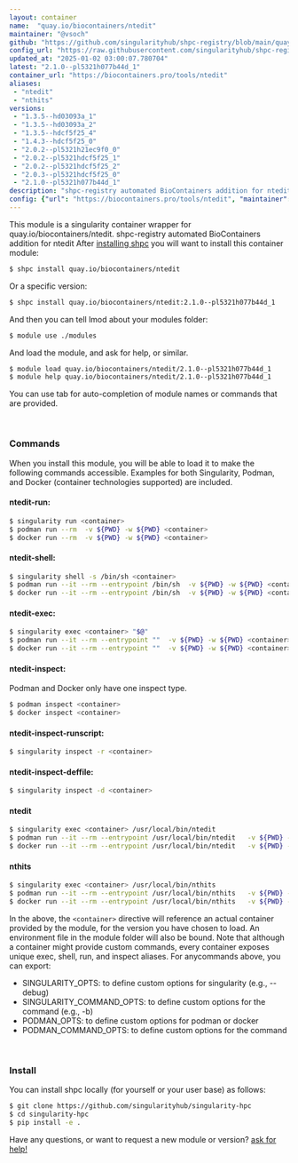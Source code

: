 ```yaml
---
layout: container
name:  "quay.io/biocontainers/ntedit"
maintainer: "@vsoch"
github: "https://github.com/singularityhub/shpc-registry/blob/main/quay.io/biocontainers/ntedit/container.yaml"
config_url: "https://raw.githubusercontent.com/singularityhub/shpc-registry/main/quay.io/biocontainers/ntedit/container.yaml"
updated_at: "2025-01-02 03:00:07.780704"
latest: "2.1.0--pl5321h077b44d_1"
container_url: "https://biocontainers.pro/tools/ntedit"
aliases:
 - "ntedit"
 - "nthits"
versions:
 - "1.3.5--hd03093a_1"
 - "1.3.5--hd03093a_2"
 - "1.3.5--hdcf5f25_4"
 - "1.4.3--hdcf5f25_0"
 - "2.0.2--pl5321h21ec9f0_0"
 - "2.0.2--pl5321hdcf5f25_1"
 - "2.0.2--pl5321hdcf5f25_2"
 - "2.0.3--pl5321hdcf5f25_0"
 - "2.1.0--pl5321h077b44d_1"
description: "shpc-registry automated BioContainers addition for ntedit"
config: {"url": "https://biocontainers.pro/tools/ntedit", "maintainer": "@vsoch", "description": "shpc-registry automated BioContainers addition for ntedit", "latest": {"2.1.0--pl5321h077b44d_1": "sha256:bef60c433c41424eacf0a98972c4679bbc108db6fbf3ef5213f644090f2d6b3b"}, "tags": {"1.3.5--hd03093a_1": "sha256:2fcaf313a24d22271b8d6e8edf76f678f92d74885e8ad5071485ca38aa823372", "1.3.5--hd03093a_2": "sha256:2cb8c20ff13344b4f256d71a61c2f901eac63322a8bc3132b0deb1e4330d72c3", "1.3.5--hdcf5f25_4": "sha256:081765d7b7032d5dde90f490f713e3c85a7a4fb937ca798caf5237b3a4a041e3", "1.4.3--hdcf5f25_0": "sha256:be3bbcca202eb9b5e68ebfe1919baa4fe96ac33b7db601c35c6dd237c70ecacc", "2.0.2--pl5321h21ec9f0_0": "sha256:248ac199ea85ee894a631008a214d498163a7319f8cba12ab68be509dc92f535", "2.0.2--pl5321hdcf5f25_1": "sha256:adb7875b63d8b8c8bb9959b33445ec25b29481680e33b0e01647e05562e633c6", "2.0.2--pl5321hdcf5f25_2": "sha256:4c9bad153a166a7d4f153e116fa6130805b72fa6be4aa578d72085cad052cffc", "2.0.3--pl5321hdcf5f25_0": "sha256:912663c9f87521ac5ab3b7a8e676a31f48d35b73c2331f4a01da87f794f85095", "2.1.0--pl5321h077b44d_1": "sha256:bef60c433c41424eacf0a98972c4679bbc108db6fbf3ef5213f644090f2d6b3b"}, "docker": "quay.io/biocontainers/ntedit", "aliases": {"ntedit": "/usr/local/bin/ntedit", "nthits": "/usr/local/bin/nthits"}}
---
```


This module is a singularity container wrapper for quay.io/biocontainers/ntedit.
shpc-registry automated BioContainers addition for ntedit
After [installing shpc](#install) you will want to install this container module:


```bash
$ shpc install quay.io/biocontainers/ntedit
```

Or a specific version:

```bash
$ shpc install quay.io/biocontainers/ntedit:2.1.0--pl5321h077b44d_1
```

And then you can tell lmod about your modules folder:

```bash
$ module use ./modules
```

And load the module, and ask for help, or similar.

```bash
$ module load quay.io/biocontainers/ntedit/2.1.0--pl5321h077b44d_1
$ module help quay.io/biocontainers/ntedit/2.1.0--pl5321h077b44d_1
```

You can use tab for auto-completion of module names or commands that are provided.

<br>

### Commands

When you install this module, you will be able to load it to make the following commands accessible.
Examples for both Singularity, Podman, and Docker (container technologies supported) are included.

#### ntedit-run:

```bash
$ singularity run <container>
$ podman run --rm  -v ${PWD} -w ${PWD} <container>
$ docker run --rm  -v ${PWD} -w ${PWD} <container>
```

#### ntedit-shell:

```bash
$ singularity shell -s /bin/sh <container>
$ podman run --it --rm --entrypoint /bin/sh  -v ${PWD} -w ${PWD} <container>
$ docker run --it --rm --entrypoint /bin/sh  -v ${PWD} -w ${PWD} <container>
```

#### ntedit-exec:

```bash
$ singularity exec <container> "$@"
$ podman run --it --rm --entrypoint ""  -v ${PWD} -w ${PWD} <container> "$@"
$ docker run --it --rm --entrypoint ""  -v ${PWD} -w ${PWD} <container> "$@"
```

#### ntedit-inspect:

Podman and Docker only have one inspect type.

```bash
$ podman inspect <container>
$ docker inspect <container>
```

#### ntedit-inspect-runscript:

```bash
$ singularity inspect -r <container>
```

#### ntedit-inspect-deffile:

```bash
$ singularity inspect -d <container>
```


#### ntedit

```bash
$ singularity exec <container> /usr/local/bin/ntedit
$ podman run --it --rm --entrypoint /usr/local/bin/ntedit   -v ${PWD} -w ${PWD} <container> -c " $@"
$ docker run --it --rm --entrypoint /usr/local/bin/ntedit   -v ${PWD} -w ${PWD} <container> -c " $@"
```


#### nthits

```bash
$ singularity exec <container> /usr/local/bin/nthits
$ podman run --it --rm --entrypoint /usr/local/bin/nthits   -v ${PWD} -w ${PWD} <container> -c " $@"
$ docker run --it --rm --entrypoint /usr/local/bin/nthits   -v ${PWD} -w ${PWD} <container> -c " $@"
```



In the above, the `<container>` directive will reference an actual container provided
by the module, for the version you have chosen to load. An environment file in the
module folder will also be bound. Note that although a container
might provide custom commands, every container exposes unique exec, shell, run, and
inspect aliases. For anycommands above, you can export:

 - SINGULARITY_OPTS: to define custom options for singularity (e.g., --debug)
 - SINGULARITY_COMMAND_OPTS: to define custom options for the command (e.g., -b)
 - PODMAN_OPTS: to define custom options for podman or docker
 - PODMAN_COMMAND_OPTS: to define custom options for the command

<br>

### Install

You can install shpc locally (for yourself or your user base) as follows:

```bash
$ git clone https://github.com/singularityhub/singularity-hpc
$ cd singularity-hpc
$ pip install -e .
```

Have any questions, or want to request a new module or version? [ask for help!](https://github.com/singularityhub/singularity-hpc/issues)